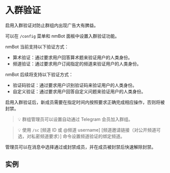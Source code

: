 # 入群验证

启用入群验证对防止群组内出现广告大有脾益。

可以在 `/config` 菜单和 nmBot 面板中设置入群验证功能。

 nmBot 当前支持以下验证方式：

- 算术验证：通过要求用户回答算术题来验证用户的人类身份。
- 频道验证：通过要求用户订阅指定的频道来验证用户的人类身份。

 nmBot 后续将支持以下验证方式：

- 验证码验证：通过要求用户识别验证码来验证用户的人类身份。
- 自定义验证：通过要求用户回答自定义问题来验证用户的人类身份。

启用入群验证后，新成员需要在指定时间内按照要求正确完成相应操作，否则将被封禁。

> 💡 群组管理员可以设置自动通过 Telegram 会员加入群组。

> 💡 使用 `/sc` [频道 ID 或 @频道 username] [频道邀请链接（对公开频道可选，对私密频道要求）] 命令设置频道验证的绑定频道。

管理员可以在消息中选择通过或封禁成员，并在成员被封禁后快速解除封禁。

## 实例

